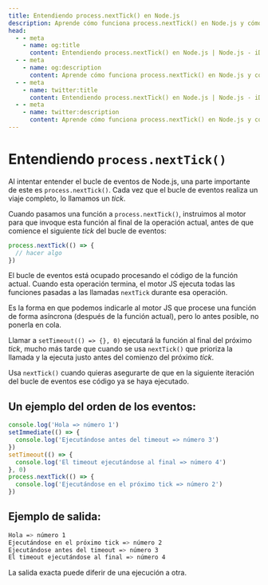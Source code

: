 ```yaml
---
title: Entendiendo process.nextTick() en Node.js
description: Aprende cómo funciona process.nextTick() en Node.js y cómo se diferencia de setImmediate() y setTimeout(). Entiende el ciclo de eventos y cómo usar nextTick() para ejecutar código de manera asíncrona.
head:
  - - meta
    - name: og:title
      content: Entendiendo process.nextTick() en Node.js | Node.js - iDoc.dev
  - - meta
    - name: og:description
      content: Aprende cómo funciona process.nextTick() en Node.js y cómo se diferencia de setImmediate() y setTimeout(). Entiende el ciclo de eventos y cómo usar nextTick() para ejecutar código de manera asíncrona.
  - - meta
    - name: twitter:title
      content: Entendiendo process.nextTick() en Node.js | Node.js - iDoc.dev
  - - meta
    - name: twitter:description
      content: Aprende cómo funciona process.nextTick() en Node.js y cómo se diferencia de setImmediate() y setTimeout(). Entiende el ciclo de eventos y cómo usar nextTick() para ejecutar código de manera asíncrona.
---
```



# Entendiendo `process.nextTick()`

Al intentar entender el bucle de eventos de Node.js, una parte importante de este es `process.nextTick()`. Cada vez que el bucle de eventos realiza un viaje completo, lo llamamos un *tick*.

Cuando pasamos una función a `process.nextTick()`, instruimos al motor para que invoque esta función al final de la operación actual, antes de que comience el siguiente *tick* del bucle de eventos:

```js
process.nextTick(() => {
  // hacer algo
})
```

El bucle de eventos está ocupado procesando el código de la función actual. Cuando esta operación termina, el motor JS ejecuta todas las funciones pasadas a las llamadas `nextTick` durante esa operación.

Es la forma en que podemos indicarle al motor JS que procese una función de forma asíncrona (después de la función actual), pero lo antes posible, no ponerla en cola.

Llamar a `setTimeout(() => {}, 0)` ejecutará la función al final del próximo *tick*, mucho más tarde que cuando se usa `nextTick()` que prioriza la llamada y la ejecuta justo antes del comienzo del próximo *tick*.

Usa `nextTick()` cuando quieras asegurarte de que en la siguiente iteración del bucle de eventos ese código ya se haya ejecutado.

## Un ejemplo del orden de los eventos:

```js
console.log('Hola => número 1')
setImmediate(() => {
  console.log('Ejecutándose antes del timeout => número 3')
})
setTimeout(() => {
  console.log('El timeout ejecutándose al final => número 4')
}, 0)
process.nextTick(() => {
  console.log('Ejecutándose en el próximo tick => número 2')
})
```

## Ejemplo de salida:

```bash
Hola => número 1
Ejecutándose en el próximo tick => número 2
Ejecutándose antes del timeout => número 3
El timeout ejecutándose al final => número 4
```

La salida exacta puede diferir de una ejecución a otra.

